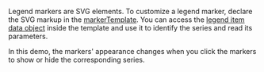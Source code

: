 Legend markers are SVG elements. To customize a legend marker, declare the SVG markup in the [markerTemplate](/Documentation/ApiReference/Data_Visualization_Widgets/dxChart/Configuration/legend/#markerTemplate). You can access the [legend item data object](/Documentation/ApiReference/Common/Object_Structures/BaseChartLegendItem/) inside the template and use it to identify the series and read its parameters.

In this demo, the markers' appearance changes when you click the markers to show or hide the corresponding series.